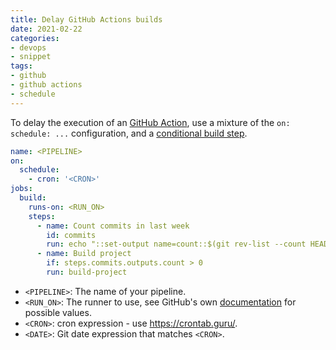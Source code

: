 ```yaml
---
title: Delay GitHub Actions builds
date: 2021-02-22
categories:
- devops
- snippet
tags:
- github
- github actions
- schedule
---
```


To delay the execution of an [GitHub Action](https://github.com/features/actions), use a mixture of the `on: schedule: ...` configuration, and a [conditional build step](https://help.github.com/en/actions/reference/workflow-syntax-for-github-actions#jobsjob_idif).

```yaml
name: <PIPELINE>
on:
  schedule:
    - cron: '<CRON>'
jobs:
  build:
    runs-on: <RUN_ON>
    steps:
      - name: Count commits in last week
        id: commits
        run: echo "::set-output name=count::$(git rev-list --count HEAD --since='<DATE>')"
      - name: Build project
        if: steps.commits.outputs.count > 0
        run: build-project
```

- `<PIPELINE>`: The name of your pipeline.
- `<RUN_ON>`: The runner to use, see GitHub's own [documentation](https://help.github.com/en/actions/reference/workflow-syntax-for-github-actions#jobsjob_idruns-on) for possible values.
- `<CRON>`: cron expression - use https://crontab.guru/.
- `<DATE>`: Git date expression that matches `<CRON>`.
